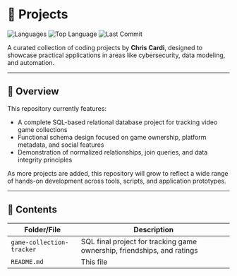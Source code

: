 # 🧰 Projects

![Languages](https://img.shields.io/github/languages/count/cardi83/Projects/Game-Collection-Tracker) ![Top Language](https://img.shields.io/github/languages/top/cardi83/Projects/Game-Collection-Tracker) ![Last Commit](https://img.shields.io/github/last-commit/cardi83/Projects)

A curated collection of coding projects by **Chris Cardi**, designed to showcase practical applications in areas like cybersecurity, data modeling, and automation.

---

## 📖 Overview

This repository currently features:

* A complete SQL-based relational database project for tracking video game collections
* Functional schema design focused on game ownership, platform metadata, and social features
* Demonstration of normalized relationships, join queries, and data integrity principles

As more projects are added, this repository will grow to reflect a wide range of hands-on development across tools, scripts, and application prototypes.

---

## 📁 Contents

| Folder/File                 | Description                                                             |
| --------------------------- | ----------------------------------------------------------------------- |
| `game-collection-tracker` | SQL final project for tracking game ownership, friendships, and ratings |
| `README.md`               | This file                                                               |
